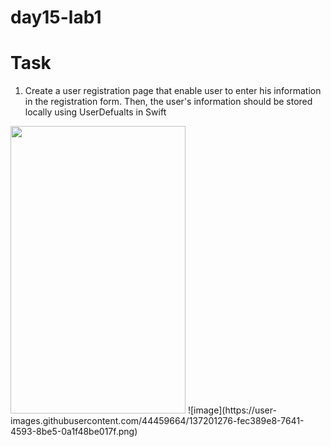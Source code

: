 # day15-lab1

# Task 
1. Create a user registration page that enable user to enter his information in the registration form. Then, the user's information should be stored locally using UserDefualts in Swift 


<img src="https://user-images.githubusercontent.com/44459664/137201276-fec389e8-7641-4593-8be5-0a1f48be017f.png" width="280" height="460"/>
![image](https://user-images.githubusercontent.com/44459664/137201276-fec389e8-7641-4593-8be5-0a1f48be017f.png)

